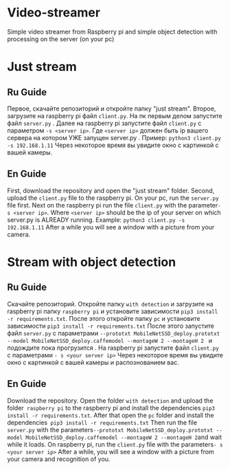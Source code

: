 # Video-streamer
Simple video streamer from Raspberry pi and simple object detection with processing on the server (on your pc)
# Just stream
## Ru Guide 
Первое, скачайте репозиторий и откройте папку "just stream". Второе, загрузите на raspberry pi файл `client.py`. 
На пк первым делом запустите файл `server.py` . Далее на raspberry pi запустите файл `client.py` с параметром `-s <server ip>`. Где `<server ip>` должен быть ip вашего сервера на котором УЖЕ запущен server.py . Пример: `python3 client.py -s 192.168.1.11` Через некоторое время вы увидите окно с картинкой с вашей камеры. 
<br>
## En Guide
First, download the repository and open the "just stream" folder. Second, upload the `client.py` file to the raspberry pi.
On your pc, run the `server.py` file first. Next on the raspberry pi run the file `client.py` with the parameter` -s <server ip> `. Where `<server ip>` should be the ip of your server on which server.py is ALREADY running. Example: `python3 client.py -s 192.168.1.11` After a while you will see a window with a picture from your camera.
<br>
# Stream with object detection

## Ru Guide
Скачайте репозиторий. Откройте папку `with detection` и загрузите на raspberry pi папку `raspberry pi` и установите зависимости `pip3 install -r requirements.txt`. После этого откройте папку `pc` и установите зависимости `pip3 install -r requirements.txt` 
После этого запустите файл `server.py` с параметрами `--prototxt MobileNetSSD_deploy.prototxt --model MobileNetSSD_deploy.caffemodel --montageW 2 --montageH 2 ` и подождите пока прогрузится .
На raspberry pi запустите файл `client.py` с параметрами `- s <your server ip>` 
Через некоторое время вы увидите окно с картинкой с вашей камеры и распознованием вас. 
## En Guide 
Download the repository. Open the folder `with detection` and upload the folder` raspberry pi` to the raspberry pi and install the dependencies `pip3 install -r requirements.txt`. After that open the `pc` folder and install the dependencies` pip3 install -r requirements.txt`
Then run the file `server.py` with the parameters` --prototxt MobileNetSSD_deploy.prototxt --model MobileNetSSD_deploy.caffemodel --montageW 2 --montageH 2 `and wait while it loads.
On raspberry pi, run the `client.py` file with the parameters` - s <your server ip> `
After a while, you will see a window with a picture from your camera and recognition of you.
